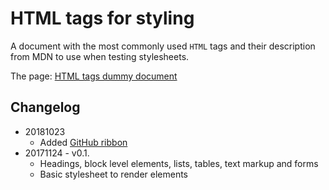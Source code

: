 # HTML tags for styling

A document with the most commonly used `HTML` tags and their description from MDN to use when testing stylesheets.

The page: [HTML tags dummy document](https://insomnux.github.io/html-tags-dummy/)

## Changelog

+ 20181023
  - Added [GitHub ribbon](http://tholman.com/github-corners/)
+ 20171124 - v0.1. 
  - Headings, block level elements, lists, tables, text markup and forms
  - Basic stylesheet to render elements
